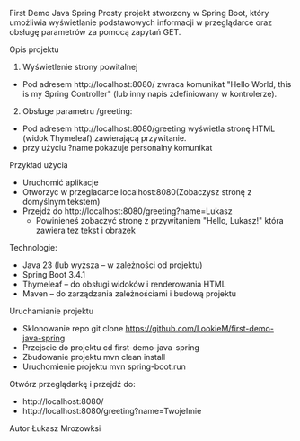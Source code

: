 First Demo Java Spring
Prosty projekt stworzony w Spring Boot, który umożliwia wyświetlanie podstawowych informacji w przeglądarce oraz obsługę parametrów za pomocą zapytań GET.

Opis projektu
1. Wyświetlenie strony powitalnej
- Pod adresem http://localhost:8080/ zwraca komunikat "Hello World, this is my Spring Controller" (lub inny napis zdefiniowany w kontrolerze).
2. Obsługe parametru /greeting:
- Pod adresem http://localhost:8080/greeting wyświetla stronę HTML (widok Thymeleaf) zawierającą przywitanie.
- przy użyciu ?name pokazuje personalny komunikat



Przykład użycia
- Uruchomić aplikacje 
- Otworzyc w przegladarce localhost:8080(Zobaczysz stronę z domyślnym tekstem)
- Przejdź do http://localhost:8080/greeting?name=Lukasz   
    - Powinieneś zobaczyć stronę z przywitaniem "Hello, Lukasz!" która zawiera tez tekst i obrazek

Technologie:
- Java 23 (lub wyższa – w zależności od projektu)
- Spring Boot 3.4.1
- Thymeleaf – do obsługi widoków i renderowania HTML
- Maven – do zarządzania zależnościami i budową projektu

Uruchamianie projektu 

- Sklonowanie repo
git clone https://github.com/LookieM/first-demo-java-spring
- Przejscie do projektu
cd first-demo-java-spring
- Zbudowanie projektu
mvn clean install
- Uruchomienie projektu
mvn spring-boot:run

Otwórz przeglądarkę i przejdź do:
- http://localhost:8080/
- http://localhost:8080/greeting?name=TwojeImie

Autor
Łukasz Mrozowksi
    